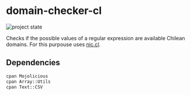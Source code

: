 # domain-checker-cl

![project state](https://img.shields.io/badge/project_state-work_in_progress-yellow)

Checks if the possible values of a regular expression are available Chilean domains. For this purpouse uses [nic.cl](https://www.nic.cl).


## Dependencies

```bash
cpan Mojolicious
cpan Array::Utils
cpan Text::CSV
```